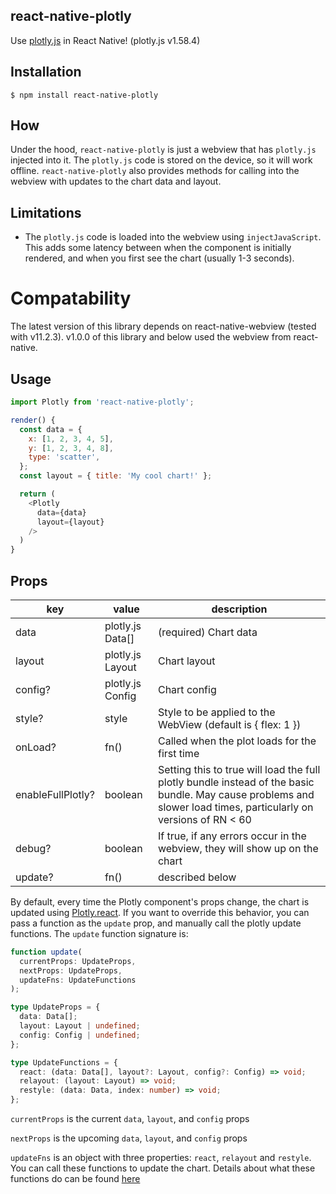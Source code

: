 ## react-native-plotly

Use [plotly.js](https://plot.ly/javascript/) in React Native! (plotly.js v1.58.4)

## Installation

`$ npm install react-native-plotly`

## How

Under the hood, `react-native-plotly` is just a webview that has `plotly.js` injected into it. The `plotly.js` code is stored on the device, so it will work offline. `react-native-plotly` also provides methods for calling into the webview with updates to the chart data and layout.

## Limitations

- The `plotly.js` code is loaded into the webview using `injectJavaScript`. This adds some latency between when the component is initially rendered, and when you first see the chart (usually 1-3 seconds).

# Compatability

The latest version of this library depends on react-native-webview (tested with v11.2.3). v1.0.0 of this library and below used the webview from react-native.

## Usage

```js
import Plotly from 'react-native-plotly';

render() {
  const data = {
    x: [1, 2, 3, 4, 5],
    y: [1, 2, 3, 4, 8],
    type: 'scatter',
  };
  const layout = { title: 'My cool chart!' };

  return (
    <Plotly
      data={data}
      layout={layout}
    />
  )
}
```

## Props

| key               | value            | description                                                                                                                                                      |
| ----------------- | ---------------- | ---------------------------------------------------------------------------------------------------------------------------------------------------------------- |
| data              | plotly.js Data[] | (required) Chart data                                                                                                                                            |
| layout            | plotly.js Layout | Chart layout                                                                                                                                                     |
| config?           | plotly.js Config | Chart config                                                                                                                                                     |
| style?            | style            | Style to be applied to the WebView (default is { flex: 1 })                                                                                                      |
| onLoad?           | fn()             | Called when the plot loads for the first time                                                                                                                    |
| enableFullPlotly? | boolean          | Setting this to true will load the full plotly bundle instead of the basic bundle. May cause problems and slower load times, particularly on versions of RN < 60 |
| debug?            | boolean          | If true, if any errors occur in the webview, they will show up on the chart                                                                                      |
| update?           | fn()             | described below                                                                                                                                                  |

By default, every time the Plotly component's props change, the chart is updated using [Plotly.react](https://plot.ly/javascript/plotlyjs-function-reference/#plotlyreact).
If you want to override this behavior, you can pass a function as the `update` prop, and manually call the plotly update functions. The `update` function signature is:

```ts
function update(
  currentProps: UpdateProps,
  nextProps: UpdateProps,
  updateFns: UpdateFunctions
);

type UpdateProps = {
  data: Data[];
  layout: Layout | undefined;
  config: Config | undefined;
};

type UpdateFunctions = {
  react: (data: Data[], layout?: Layout, config?: Config) => void;
  relayout: (layout: Layout) => void;
  restyle: (data: Data, index: number) => void;
};
```

`currentProps` is the current `data`, `layout`, and `config` props

`nextProps` is the upcoming `data`, `layout`, and `config` props

`updateFns` is an object with three properties: `react`, `relayout` and `restyle`. You can call these functions to update the chart. Details about what these functions do can be found [here](https://plot.ly/javascript/plotlyjs-function-reference/)
